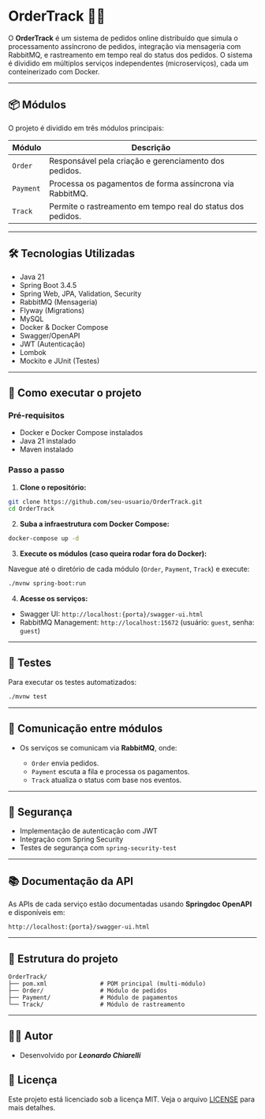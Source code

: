 # OrderTrack 🛒🚚

O **OrderTrack** é um sistema de pedidos online distribuído que simula o processamento assíncrono de pedidos, integração via mensageria com RabbitMQ, e rastreamento em tempo real do status dos pedidos. O sistema é dividido em múltiplos serviços independentes (microserviços), cada um conteinerizado com Docker.

---

## 📦 Módulos

O projeto é dividido em três módulos principais:

| Módulo     | Descrição                                                                 |
|------------|---------------------------------------------------------------------------|
| `Order`    | Responsável pela criação e gerenciamento dos pedidos.                     |
| `Payment`  | Processa os pagamentos de forma assíncrona via RabbitMQ.                  |
| `Track`    | Permite o rastreamento em tempo real do status dos pedidos.               |

---

## 🛠️ Tecnologias Utilizadas

- Java 21
- Spring Boot 3.4.5
- Spring Web, JPA, Validation, Security
- RabbitMQ (Mensageria)
- Flyway (Migrations)
- MySQL
- Docker & Docker Compose
- Swagger/OpenAPI
- JWT (Autenticação)
- Lombok
- Mockito e JUnit (Testes)

---

## 🚀 Como executar o projeto

### Pré-requisitos

- Docker e Docker Compose instalados
- Java 21 instalado
- Maven instalado

### Passo a passo

1. **Clone o repositório:**

```bash
git clone https://github.com/seu-usuario/OrderTrack.git
cd OrderTrack
````

2. **Suba a infraestrutura com Docker Compose:**

```bash
docker-compose up -d
```

3. **Execute os módulos (caso queira rodar fora do Docker):**

Navegue até o diretório de cada módulo (`Order`, `Payment`, `Track`) e execute:

```bash
./mvnw spring-boot:run
```

4. **Acesse os serviços:**

* Swagger UI: `http://localhost:{porta}/swagger-ui.html`
* RabbitMQ Management: `http://localhost:15672` (usuário: `guest`, senha: `guest`)

---

## 🧪 Testes

Para executar os testes automatizados:

```bash
./mvnw test
```

---

## 🔄 Comunicação entre módulos

* Os serviços se comunicam via **RabbitMQ**, onde:

  * `Order` envia pedidos.
  * `Payment` escuta a fila e processa os pagamentos.
  * `Track` atualiza o status com base nos eventos.

---

## 🔐 Segurança

* Implementação de autenticação com JWT
* Integração com Spring Security
* Testes de segurança com `spring-security-test`

---

## 📚 Documentação da API

As APIs de cada serviço estão documentadas usando **Springdoc OpenAPI** e disponíveis em:

```
http://localhost:{porta}/swagger-ui.html
```

---

## 🧳 Estrutura do projeto

```
OrderTrack/
├── pom.xml               # POM principal (multi-módulo)
├── Order/                # Módulo de pedidos
├── Payment/              # Módulo de pagamentos
└── Track/                # Módulo de rastreamento
```

---

## 🧑‍💻 Autor

* Desenvolvido por ***Leonardo Chiarelli***


## 📝 Licença

Este projeto está licenciado sob a licença MIT. Veja o arquivo [LICENSE](LICENSE) para mais detalhes.
